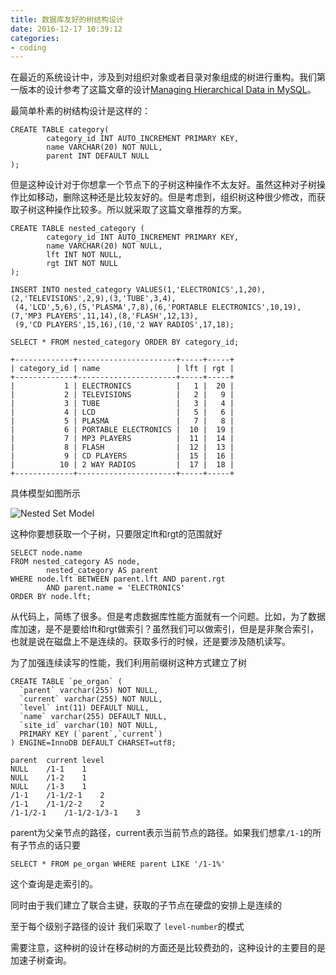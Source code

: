 ```yaml
---
title: 数据库友好的树结构设计
date: 2016-12-17 10:39:12
categories:
- coding
---
```

在最近的系统设计中，涉及到对组织对象或者目录对象组成的树进行重构。我们第一版本的设计参考了这篇文章的设计[Managing Hierarchical Data in MySQL](http://mikehillyer.com/articles/managing-hierarchical-data-in-mysql/)。

最简单朴素的树结构设计是这样的：

````
CREATE TABLE category(
        category_id INT AUTO_INCREMENT PRIMARY KEY,
        name VARCHAR(20) NOT NULL,
        parent INT DEFAULT NULL
);
````

但是这种设计对于你想拿一个节点下的子树这种操作不太友好。虽然这种对子树操作比如移动，删除这种还是比较友好的。但是考虑到，组织树这种很少修改，而获取子树这种操作比较多。所以就采取了这篇文章推荐的方案。

````
CREATE TABLE nested_category (
        category_id INT AUTO_INCREMENT PRIMARY KEY,
        name VARCHAR(20) NOT NULL,
        lft INT NOT NULL,
        rgt INT NOT NULL
);

INSERT INTO nested_category VALUES(1,'ELECTRONICS',1,20),(2,'TELEVISIONS',2,9),(3,'TUBE',3,4),
 (4,'LCD',5,6),(5,'PLASMA',7,8),(6,'PORTABLE ELECTRONICS',10,19),(7,'MP3 PLAYERS',11,14),(8,'FLASH',12,13),
 (9,'CD PLAYERS',15,16),(10,'2 WAY RADIOS',17,18);

SELECT * FROM nested_category ORDER BY category_id;

+-------------+----------------------+-----+-----+
| category_id | name                 | lft | rgt |
+-------------+----------------------+-----+-----+
|           1 | ELECTRONICS          |   1 |  20 |
|           2 | TELEVISIONS          |   2 |   9 |
|           3 | TUBE                 |   3 |   4 |
|           4 | LCD                  |   5 |   6 |
|           5 | PLASMA               |   7 |   8 |
|           6 | PORTABLE ELECTRONICS |  10 |  19 |
|           7 | MP3 PLAYERS          |  11 |  14 |
|           8 | FLASH                |  12 |  13 |
|           9 | CD PLAYERS           |  15 |  16 |
|          10 | 2 WAY RADIOS         |  17 |  18 |
+-------------+----------------------+-----+-----+

````

具体模型如图所示

![Nested Set Model][1]

这种你要想获取一个子树，只要限定lft和rgt的范围就好
````
SELECT node.name
FROM nested_category AS node,
        nested_category AS parent
WHERE node.lft BETWEEN parent.lft AND parent.rgt
        AND parent.name = 'ELECTRONICS'
ORDER BY node.lft;
````

从代码上，简练了很多。但是考虑数据库性能方面就有一个问题。比如，为了数据库加速，是不是要给lft和rgt做索引？虽然我们可以做索引，但是是非聚合索引，也就是说在磁盘上不是连续的。获取多行的时候，还是要涉及随机读写。

为了加强连续读写的性能，我们利用前缀树这种方式建立了树
````
CREATE TABLE `pe_organ` (
  `parent` varchar(255) NOT NULL,
  `current` varchar(255) NOT NULL,
  `level` int(11) DEFAULT NULL,
  `name` varchar(255) DEFAULT NULL,
  `site_id` varchar(10) NOT NULL,
  PRIMARY KEY (`parent`,`current`)
) ENGINE=InnoDB DEFAULT CHARSET=utf8;

parent	current	level
NULL	/1-1	1
NULL	/1-2	1
NULL	/1-3	1
/1-1	/1-1/2-1	2
/1-1	/1-1/2-2	2
/1-1/2-1	/1-1/2-1/3-1	3

````

parent为父亲节点的路径，current表示当前节点的路径。如果我们想拿`/1-1`的所有子节点的话只要

````
SELECT * FROM pe_organ WHERE parent LIKE '/1-1%'
````
这个查询是走索引的。

同时由于我们建立了联合主键，获取的子节点在硬盘的安排上是连续的

至于每个级别子路径的设计 我们采取了 `level-number`的模式

需要注意，这种树的设计在移动树的方面还是比较费劲的，这种设计的主要目的是加速子树查询。

[1]: http://mikehillyer.com/media//nested_categories.png  "Nested Set Model"